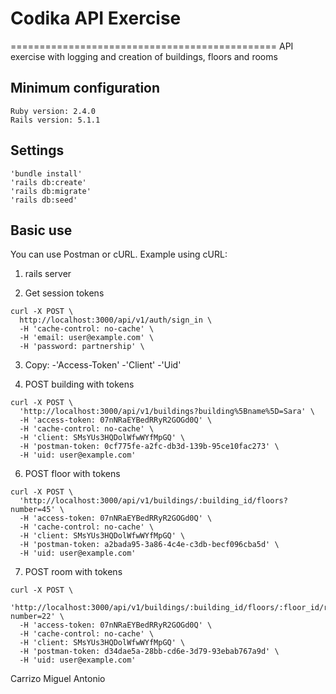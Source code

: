 # Codika API Exercise
==============================================
API exercise with logging and creation of buildings, floors and rooms

Minimum configuration
----------------------------------------------
    Ruby version: 2.4.0
    Rails version: 5.1.1

Settings
----------------------------------------------
    'bundle install'
    'rails db:create'
	'rails db:migrate'
	'rails db:seed'

Basic use
----------------------------------------------
You can use Postman or cURL. Example using cURL:

1. rails server

2. Get session tokens
```
curl -X POST \
  http://localhost:3000/api/v1/auth/sign_in \
  -H 'cache-control: no-cache' \
  -H 'email: user@example.com' \
  -H 'password: partnership' \
```

3. Copy: 
   -'Access-Token'
   -'Client'
   -'Uid'

5. POST building with tokens
```
curl -X POST \
  'http://localhost:3000/api/v1/buildings?building%5Bname%5D=Sara' \
  -H 'access-token: 07nNRaEYBedRRyR2GOGd0Q' \
  -H 'cache-control: no-cache' \
  -H 'client: SMsYUs3HQDolWfwWYfMpGQ' \
  -H 'postman-token: 0cf775fe-a2fc-db3d-139b-95ce10fac273' \
  -H 'uid: user@example.com'
```
6. POST floor with tokens
```
curl -X POST \
  'http://localhost:3000/api/v1/buildings/:building_id/floors?number=45' \
  -H 'access-token: 07nNRaEYBedRRyR2GOGd0Q' \
  -H 'cache-control: no-cache' \
  -H 'client: SMsYUs3HQDolWfwWYfMpGQ' \
  -H 'postman-token: a2bada95-3a86-4c4e-c3db-becf096cba5d' \
  -H 'uid: user@example.com'
```
7. POST room with tokens
```
curl -X POST \
  'http://localhost:3000/api/v1/buildings/:building_id/floors/:floor_id/rooms?number=22' \
  -H 'access-token: 07nNRaEYBedRRyR2GOGd0Q' \
  -H 'cache-control: no-cache' \
  -H 'client: SMsYUs3HQDolWfwWYfMpGQ' \
  -H 'postman-token: d34dae5a-28bb-cd6e-3d79-93ebab767a9d' \
  -H 'uid: user@example.com'
```

Carrizo Miguel Antonio
